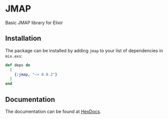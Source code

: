 # JMAP
Basic JMAP library for Elixir

## Installation

The package can be installed by adding `jmap` to your list of dependencies in `mix.exs`:

```elixir
def deps do
  [
    {:jmap, "~> 0.0.2"}
  ]
end
```

## Documentation

The documentation can be found at [HexDocs](https://hexdocs.pm/jmap).
